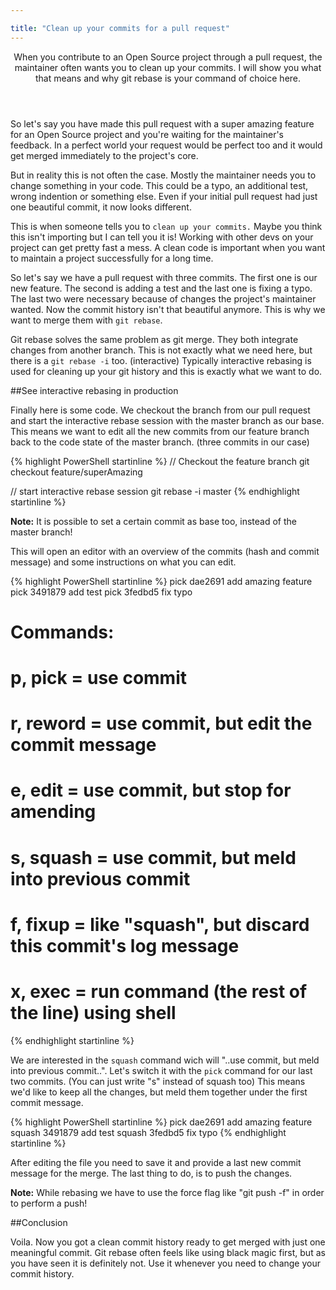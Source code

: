 ```yaml
---

title: "Clean up your commits for a pull request"
---
```


<header>
When you contribute to an Open Source project through a pull request, the 
maintainer often wants you to clean up your commits. I will show you what that
 means and why 
 git rebase is your command of choice here.
</header>

So let's say you have made this pull request with a super amazing feature for
 an Open Source project and you're waiting for the maintainer's feedback. In 
 a perfect world your request would be perfect too and it would get merged 
 immediately to the project's core.
 
 But in reality this is not often the case. Mostly the maintainer needs you to
  change something in your code. This could be a typo, an additional test, 
  wrong indention or something else. Even if your initial pull request had just
   one beautiful commit, it now looks different.
   
   This is when someone tells you to `clean up your commits.` Maybe you think 
   this isn't importing but I can tell you it is! Working with other devs on 
   your project can get pretty fast a mess. A clean code is important when 
   you want to maintain a project successfully for a long time.
   
   So let's say we have a pull request with three commits. The first one
   is our new feature. The second is adding a test and the last one is 
   fixing a typo. The last two were necessary because of changes the project's 
   maintainer wanted. Now the commit history isn't that beautiful anymore. This is why we want 
   to merge them with `git rebase`.
     
 Git rebase solves the same problem as git merge. They both integrate 
 changes from another branch. This is not exactly what we need here, 
 but there is a `git rebase -i` too. (interactive) Typically interactive 
 rebasing is used for cleaning up your git history and this is exactly what 
 we want to do.
 
##See interactive rebasing in production
 
 Finally here is some code. We checkout the branch from our pull request 
 and start the interactive rebase session with the 
 master branch as our base. This means we want to edit all the new 
 commits from our feature branch back to the code state of the master 
 branch. (three commits in our case)
 
{% highlight PowerShell startinline %}
// Checkout the feature branch
git checkout feature/superAmazing
 
// start interactive rebase session
git rebase -i master
{% endhighlight startinline %}

 <div class="note"><strong>Note:</strong> It is possible to set a certain 
 commit as base too, instead of the master branch!</div>

This will open an editor with an overview of the commits (hash and commit 
message) and some instructions on what you can edit.

{% highlight PowerShell startinline %}
pick dae2691 add amazing feature
pick 3491879 add test
pick 3fedbd5 fix typo

# Commands:
# p, pick = use commit
# r, reword = use commit, but edit the commit message
# e, edit = use commit, but stop for amending
# s, squash = use commit, but meld into previous commit
# f, fixup = like "squash", but discard this commit's log message
# x, exec = run command (the rest of the line) using shell
{% endhighlight startinline %}

We are interested in the `squash` command wich will "..use commit, but 
meld into previous commit..". Let's switch it with the `pick` command for
 our last two commits. (You can just write "s" instead of squash too)
 This means we'd like to keep all the changes, but meld
  them together under the first commit message.
 
{% highlight PowerShell startinline %}
pick dae2691 add amazing feature
squash 3491879 add test
squash 3fedbd5 fix typo
{% endhighlight startinline %}
    
After editing the file you need to save it and provide a last new commit 
message for the merge. The last thing to do, is to push the changes.
 
  <div class="note"><strong>Note:</strong> While rebasing we have to use the 
  force flag like "git push -f" in order to perform a push!</div>
  
##Conclusion

Voila. Now you got a clean commit history ready to get 
merged with just one meaningful commit. Git rebase often feels like using black 
magic first, but as you have seen it is definitely not. Use it whenever you 
need to change your commit history.
    